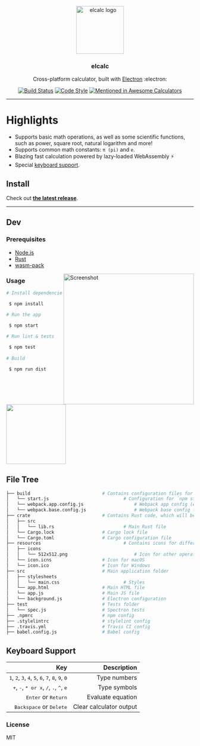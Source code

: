 <p align="center">
	<img src="https://raw.githubusercontent.com/elcalc/elcalc/master/logo.png" alt="elcalc logo" width="128">
</p>

<h3 align="center">elcalc</h3>
<p align="center">Cross-platform calculator, built with <a href="https://electronjs.org/">Electron</a> :electron:<p>
<p align="center">  
	<a href="https://travis-ci.org/elcalc/elcalc"><img src="https://travis-ci.org/elcalc/elcalc.svg?branch=master" alt="Build Status"></a>
	<a href="https://github.com/sindresorhus/xo"><img src="https://img.shields.io/badge/code_style-XO-5ed9c7.svg" alt="Code Style"></a>  
	<a href='https://github.com/sindresorhus/awesome-nodejs'><img src='https://awesome.re/mentioned-badge.svg' alt='Mentioned in Awesome Calculators'></a>
</p>

---

# Highlights

* Supports basic math operations, as well as some scientific functions, such as power, square root, natural logarithm and more!
* Supports common math constants: `π (pi)` and `e`.
* Blazing fast calculation powered by lazy-loaded WebAssembly :zap:
* Special [keyboard support](#keyboard-support).

## Install

Check out [**the latest release**](https://github.com/elcalc/elcalc/releases/latest).

---

## Dev

### Prerequisites

- [Node.js](https://nodejs.org/en/)
- [Rust](https://www.rust-lang.org/tools/install)
- [wasm-pack](https://rustwasm.github.io/wasm-pack/installer/)

<img src="https://imgur.com/x3TrxgJ.png" alt="Screenshot" align="right" width="350"></a>

### Usage

``` bash
# Install dependencies

 $ npm install

# Run the app

 $ npm start
 
# Run lint & tests

 $ npm test
 
# Build 

 $ npm run dist
```
<a href="https://www.patreon.com/akepinski">
	<img src="https://c5.patreon.com/external/logo/become_a_patron_button@2x.png" width="160">
</a>

## File Tree

```bash
├── build                 			# Contains configuration files for Webpack etc.
│   └── start.js            		        # Configuration for `npm start` command
│   └── webpack.app.config.js                   # Webpack app config (entry point, output)
│   └── webpack.base.config.js                  # Webpack base config (plugins, loaders)
├── crate                			# Contains Rust code, which will be compiled to WASM.
│   ├── src                			
│   │	└── lib.rs            		        # Main Rust file
│   └── Cargo.lock     				# Cargo lock file
│   └── Cargo.toml      			# Cargo configuration file
├── resources                 		        # Contains icons for different operating systems
│   ├── icons                			
│   │	└── 512x512.png                         # Icon for other operating systems (like Linux)
│   └── icon.icns       			# Icon for macOS
│   └── icon.ico      				# Icon for Windows
├── src                				# Main application folder
│   ├── stylesheets                			
│   │	└── main.css             	        # Styles
│   └── app.html          			# Main HTML file
│   └── app.js       				# Main JS file
│   └── background.js     			# Electron configuration
├── test                			# Tests folder
│   └── spec.js       				# Spectron tests
├── .npmrc                			# npm config
├── .stylelintrc          			# stylelint config
├── .travis.yml           			# Travis CI config
├── babel.config.js       			# Babel config
```

## Keyboard Support

| Key | Description |
| ------:| -----------:|
| <kbd>1</kbd>, <kbd>2</kbd>, <kbd>3</kbd>, <kbd>4</kbd>, <kbd>5</kbd>, <kbd>6</kbd>, <kbd>7</kbd>, <kbd>8</kbd>, <kbd>9</kbd>, <kbd>0</kbd> | Type numbers |
| <kbd>+</kbd>, <kbd>-</kbd>, <kbd>* or x</kbd>, <kbd>/</kbd>, <kbd>.</kbd>, <kbd>^</kbd>, <kbd>e</kbd>   | Type symbols |
| <kbd>Enter</kbd> or <kbd>Return</kbd> | Evaluate equation |
| <kbd>Backspace</kbd> or <kbd>Delete</kbd> | Clear calculator output |

### License

MIT
